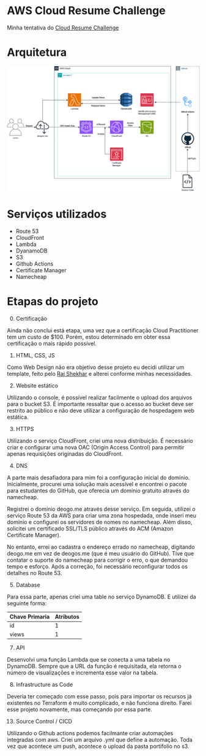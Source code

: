 # AWS Cloud Resume Challenge
Minha tentativa do [Cloud Resume Challenge](https://cloudresumechallenge.dev/)


# Arquitetura

<img src="img\Architecture.drawio.png">

# Serviços utilizados
* Route 53
* CloudFront
* Lambda
* DyanamoDB
* S3
* Github Actions
* Certificate Manager
* Namecheap

# Etapas do projeto

0. Certificação
   
Ainda não conclui está etapa, uma vez que a certificação Cloud Practitioner tem um custo de $100. Porém, estou determinado em obter essa certificação o mais rápido possível.

1. HTML, CSS, JS

Como Web Design não era objetivo desse projeto eu decidi utilizar um template, feito pelo [Raj Shekhar](https://github.com/rajshekhar26/cleanfolio-minimal) e alterei conforme minhas necessidades.

2. Website estático

Utilizando o console, é possível realizar facilmente o upload dos arquivos para o bucket S3. É importante ressaltar que o acesso ao bucket deve ser restrito ao público e não deve utilizar a configuração de hospedagem web estática.

3. HTTPS

Utilizando o serviço CloudFront, criei uma nova distribuição. É necessário criar e configurar uma nova OAC (Origin Access Control) para permitir apenas requisições originadas do CloudFront.

4. DNS

A parte mais desafiadora para mim foi a configuração inicial do domínio. Inicialmente, procurei uma solução mais acessível e encontrei o pacote para estudantes do GitHub, que oferecia um domínio gratuito através do namecheap. 

Registrei o domínio deogo.me através desse serviço. Em seguida, utilizei o serviço Route 53 da AWS para criar uma zona hospedada, onde inseri meu domínio e configurei os servidores de nomes no namecheap. Além disso, solicitei um certificado SSL/TLS público através do ACM (Amazon Certificate Manager).

No entanto, errei ao cadastra o endereço errado no namecheap, digitando deogo.me em vez de deogos.me (que é meu usuário do GitHub). Tive que contatar o suporte do namecheap para corrigir o erro, o que demandou tempo e esforço. Após a correção, foi necessário reconfigurar todos os detalhes no Route 53. 

5. Database

Para essa parte, apenas criei uma table no serviço DynamoDB. E utilizei da seguinte forma: 

 Chave Primaria                | Atributos |
| -------------------------- | ---------- |
| id | 1      |
| views                   | 1         |


7. API

Desenvolvi uma função Lambda que se conecta a uma tabela no DynamoDB. Sempre que a URL da função é requisitada, ela retorna o número de visualizações e incrementa esse valor na tabela.


8.  Infrastructure as Code

Deveria ter começado com esse passo, pois para importar os recursos já existentes no Terraform é muito complicado, e não funciona direito. Farei esse projeto novamente, mas começando por essa parte.

13. Source Control / CICD

Utilizando o Github actions podemos facilmante criar automações integradas com aws. Criei um arquivo .yml que define a automação. Toda vez que acontece um push, acontece o upload da pasta portifolio no s3.


